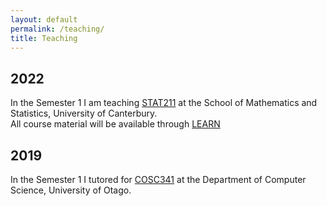 ```yaml
---
layout: default
permalink: /teaching/
title: Teaching
---
```


## 2022

In the Semester 1 I am teaching [STAT211](https://www.canterbury.ac.nz/courseinfo/GetCourseDetails.aspx?course=STAT211&occurrence=22S1(C)&year=2022) at the School of Mathematics and Statistics, University of Canterbury.  
All course material will be available through [LEARN](https://learn.canterbury.ac.nz/login/index.php)


## 2019

In the Semester 1 I tutored for [COSC341](http://www.cs.otago.ac.nz/cosc341/) at the Department of Computer Science, University of Otago.
